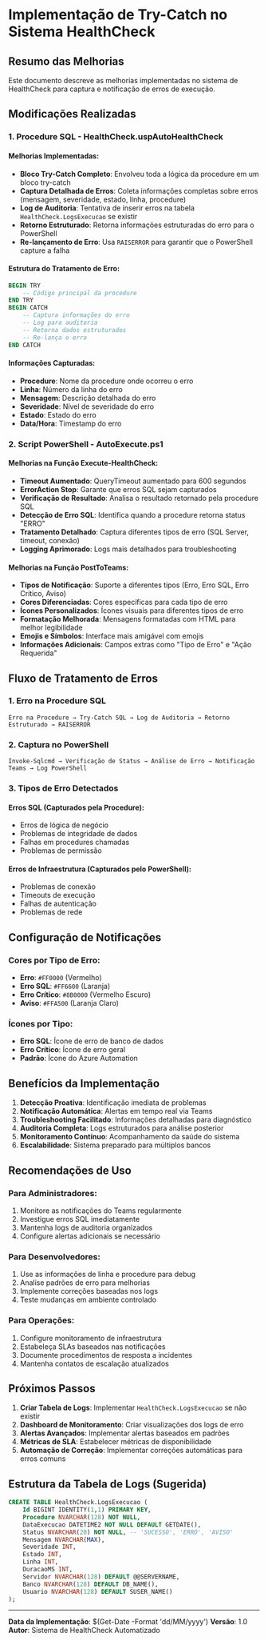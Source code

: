 # Implementação de Try-Catch no Sistema HealthCheck

## Resumo das Melhorias

Este documento descreve as melhorias implementadas no sistema de HealthCheck para captura e notificação de erros de execução.

## Modificações Realizadas

### 1. Procedure SQL - HealthCheck.uspAutoHealthCheck

#### Melhorias Implementadas:
- **Bloco Try-Catch Completo**: Envolveu toda a lógica da procedure em um bloco try-catch
- **Captura Detalhada de Erros**: Coleta informações completas sobre erros (mensagem, severidade, estado, linha, procedure)
- **Log de Auditoria**: Tentativa de inserir erros na tabela `HealthCheck.LogsExecucao` se existir
- **Retorno Estruturado**: Retorna informações estruturadas do erro para o PowerShell
- **Re-lançamento de Erro**: Usa `RAISERROR` para garantir que o PowerShell capture a falha

#### Estrutura do Tratamento de Erro:
```sql
BEGIN TRY
    -- Código principal da procedure
END TRY
BEGIN CATCH
    -- Captura informações do erro
    -- Log para auditoria
    -- Retorna dados estruturados
    -- Re-lança o erro
END CATCH
```

#### Informações Capturadas:
- **Procedure**: Nome da procedure onde ocorreu o erro
- **Linha**: Número da linha do erro
- **Mensagem**: Descrição detalhada do erro
- **Severidade**: Nível de severidade do erro
- **Estado**: Estado do erro
- **Data/Hora**: Timestamp do erro

### 2. Script PowerShell - AutoExecute.ps1

#### Melhorias na Função Execute-HealthCheck:
- **Timeout Aumentado**: QueryTimeout aumentado para 600 segundos
- **ErrorAction Stop**: Garante que erros SQL sejam capturados
- **Verificação de Resultado**: Analisa o resultado retornado pela procedure SQL
- **Detecção de Erro SQL**: Identifica quando a procedure retorna status "ERRO"
- **Tratamento Detalhado**: Captura diferentes tipos de erro (SQL Server, timeout, conexão)
- **Logging Aprimorado**: Logs mais detalhados para troubleshooting

#### Melhorias na Função PostToTeams:
- **Tipos de Notificação**: Suporte a diferentes tipos (Erro, Erro SQL, Erro Crítico, Aviso)
- **Cores Diferenciadas**: Cores específicas para cada tipo de erro
- **Ícones Personalizados**: Ícones visuais para diferentes tipos de erro
- **Formatação Melhorada**: Mensagens formatadas com HTML para melhor legibilidade
- **Emojis e Símbolos**: Interface mais amigável com emojis
- **Informações Adicionais**: Campos extras como "Tipo de Erro" e "Ação Requerida"

## Fluxo de Tratamento de Erros

### 1. Erro na Procedure SQL
```
Erro na Procedure → Try-Catch SQL → Log de Auditoria → Retorno Estruturado → RAISERROR
```

### 2. Captura no PowerShell
```
Invoke-Sqlcmd → Verificação de Status → Análise de Erro → Notificação Teams → Log PowerShell
```

### 3. Tipos de Erro Detectados

#### Erros SQL (Capturados pela Procedure):
- Erros de lógica de negócio
- Problemas de integridade de dados
- Falhas em procedures chamadas
- Problemas de permissão

#### Erros de Infraestrutura (Capturados pelo PowerShell):
- Problemas de conexão
- Timeouts de execução
- Falhas de autenticação
- Problemas de rede

## Configuração de Notificações

### Cores por Tipo de Erro:
- **Erro**: `#FF0000` (Vermelho)
- **Erro SQL**: `#FF6600` (Laranja)
- **Erro Crítico**: `#8B0000` (Vermelho Escuro)
- **Aviso**: `#FFA500` (Laranja Claro)

### Ícones por Tipo:
- **Erro SQL**: Ícone de erro de banco de dados
- **Erro Crítico**: Ícone de erro geral
- **Padrão**: Ícone do Azure Automation

## Benefícios da Implementação

1. **Detecção Proativa**: Identificação imediata de problemas
2. **Notificação Automática**: Alertas em tempo real via Teams
3. **Troubleshooting Facilitado**: Informações detalhadas para diagnóstico
4. **Auditoria Completa**: Logs estruturados para análise posterior
5. **Monitoramento Contínuo**: Acompanhamento da saúde do sistema
6. **Escalabilidade**: Sistema preparado para múltiplos bancos

## Recomendações de Uso

### Para Administradores:
1. Monitore as notificações do Teams regularmente
2. Investigue erros SQL imediatamente
3. Mantenha logs de auditoria organizados
4. Configure alertas adicionais se necessário

### Para Desenvolvedores:
1. Use as informações de linha e procedure para debug
2. Analise padrões de erro para melhorias
3. Implemente correções baseadas nos logs
4. Teste mudanças em ambiente controlado

### Para Operações:
1. Configure monitoramento de infraestrutura
2. Estabeleça SLAs baseados nas notificações
3. Documente procedimentos de resposta a incidentes
4. Mantenha contatos de escalação atualizados

## Próximos Passos

1. **Criar Tabela de Logs**: Implementar `HealthCheck.LogsExecucao` se não existir
2. **Dashboard de Monitoramento**: Criar visualizações dos logs de erro
3. **Alertas Avançados**: Implementar alertas baseados em padrões
4. **Métricas de SLA**: Estabelecer métricas de disponibilidade
5. **Automação de Correção**: Implementar correções automáticas para erros comuns

## Estrutura da Tabela de Logs (Sugerida)

```sql
CREATE TABLE HealthCheck.LogsExecucao (
    Id BIGINT IDENTITY(1,1) PRIMARY KEY,
    Procedure NVARCHAR(128) NOT NULL,
    DataExecucao DATETIME2 NOT NULL DEFAULT GETDATE(),
    Status NVARCHAR(20) NOT NULL, -- 'SUCESSO', 'ERRO', 'AVISO'
    Mensagem NVARCHAR(MAX),
    Severidade INT,
    Estado INT,
    Linha INT,
    DuracaoMS INT,
    Servidor NVARCHAR(128) DEFAULT @@SERVERNAME,
    Banco NVARCHAR(128) DEFAULT DB_NAME(),
    Usuario NVARCHAR(128) DEFAULT SUSER_NAME()
);
```

---

**Data da Implementação**: $(Get-Date -Format 'dd/MM/yyyy')
**Versão**: 1.0
**Autor**: Sistema de HealthCheck Automatizado